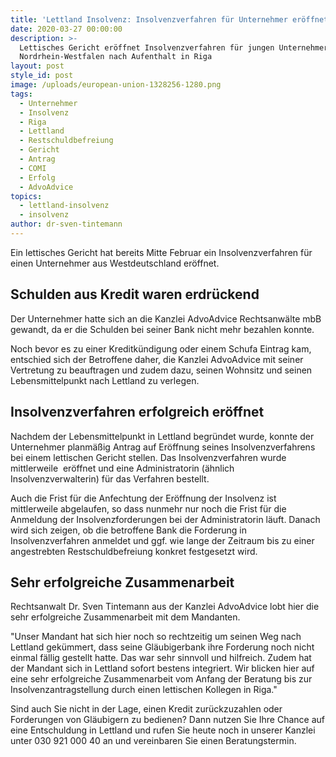 ```yaml
---
title: 'Lettland Insolvenz: Insolvenzverfahren für Unternehmer eröffnet'
date: 2020-03-27 00:00:00
description: >-
  Lettisches Gericht eröffnet Insolvenzverfahren für jungen Unternehmer aus
  Nordrhein-Westfalen nach Aufenthalt in Riga
layout: post
style_id: post
image: /uploads/european-union-1328256-1280.png
tags:
  - Unternehmer
  - Insolvenz
  - Riga
  - Lettland
  - Restschuldbefreiung
  - Gericht
  - Antrag
  - COMI
  - Erfolg
  - AdvoAdvice
topics:
  - lettland-insolvenz
  - insolvenz
author: dr-sven-tintemann
---
```


Ein lettisches Gericht hat bereits Mitte Februar ein Insolvenzverfahren für einen Unternehmer aus Westdeutschland eröffnet.

## Schulden aus Kredit waren erdrückend&nbsp;

Der Unternehmer hatte sich an die Kanzlei AdvoAdvice Rechtsanwälte mbB gewandt, da er die Schulden bei seiner Bank nicht mehr bezahlen konnte.&nbsp;

Noch bevor es zu einer Kreditkündigung oder einem Schufa Eintrag kam, entschied sich der Betroffene daher, die Kanzlei AdvoAdvice mit seiner Vertretung zu beauftragen und zudem dazu, seinen Wohnsitz und seinen Lebensmittelpunkt nach Lettland zu verlegen.&nbsp;

## Insolvenzverfahren erfolgreich eröffnet

Nachdem der Lebensmittelpunkt in Lettland begründet wurde, konnte der Unternehmer planmä&szlig;ig Antrag auf Eröffnung seines Insolvenzverfahrens bei einem lettischen Gericht stellen. Das Insolvenzverfahren wurde mittlerweile&nbsp; eröffnet und eine Administratorin (ähnlich Insolvenzverwalterin) für das Verfahren bestellt.&nbsp;

Auch die Frist für die Anfechtung der Eröffnung der Insolvenz ist mittlerweile abgelaufen, so dass nunmehr nur noch die Frist für die Anmeldung der Insolvenzforderungen bei der Administratorin läuft. Danach wird sich zeigen, ob die betroffene Bank die Forderung in Insolvenzverfahren anmeldet und ggf. wie lange der Zeitraum bis zu einer angestrebten Restschuldbefreiung konkret festgesetzt wird.&nbsp;

## Sehr erfolgreiche Zusammenarbeit

Rechtsanwalt Dr. Sven Tintemann aus der Kanzlei AdvoAdvice lobt hier die sehr erfolgreiche Zusammenarbeit mit dem Mandanten.&nbsp;

"Unser Mandant hat sich hier noch so rechtzeitig um seinen Weg nach Lettland gekümmert, dass seine Gläubigerbank ihre Forderung noch nicht einmal fällig gestellt hatte. Das war sehr sinnvoll und hilfreich. Zudem hat der Mandant sich in Lettland sofort bestens integriert. Wir blicken hier auf eine sehr erfolgreiche Zusammenarbeit vom Anfang der Beratung bis zur Insolvenzantragstellung durch einen lettischen Kollegen in Riga."

Sind auch Sie nicht in der Lage, einen Kredit zurückzuzahlen oder Forderungen von Gläubigern zu bedienen? Dann nutzen Sie Ihre Chance auf eine Entschuldung in Lettland und rufen Sie heute noch in unserer Kanzlei unter 030 921 000 40 an und vereinbaren Sie einen Beratungstermin.&nbsp;